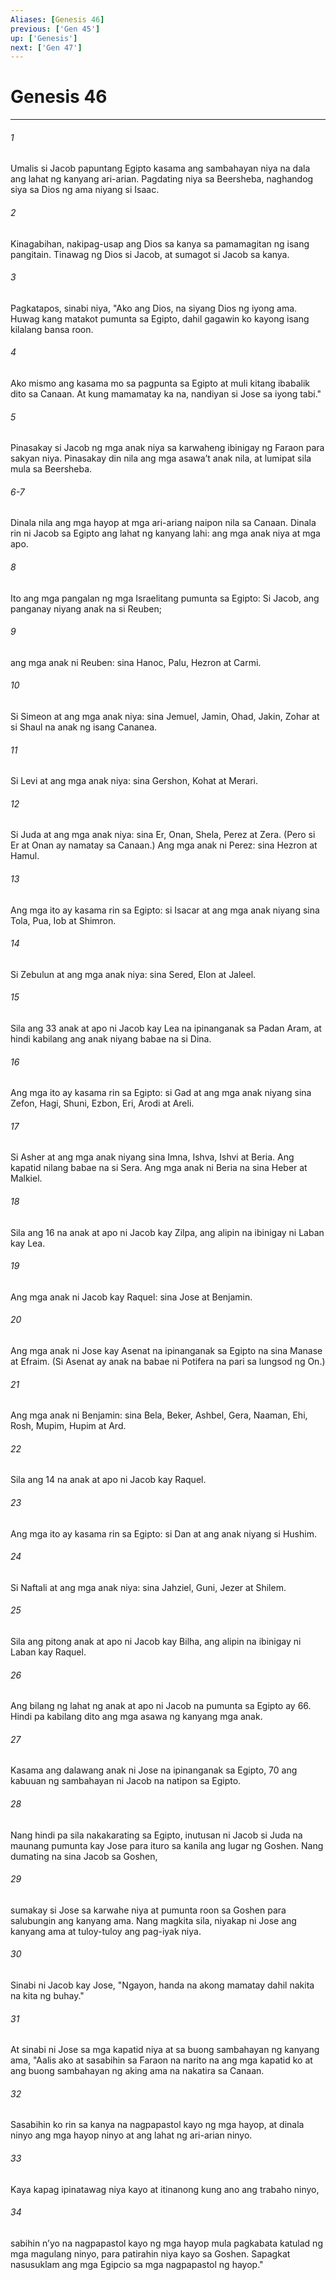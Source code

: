 ```yaml
---
Aliases: [Genesis 46]
previous: ['Gen 45']
up: ['Genesis']
next: ['Gen 47']
---
```

# Genesis 46

***

###### 1
Umalis si Jacob papuntang Egipto kasama ang sambahayan niya na dala ang lahat ng kanyang ari-arian. Pagdating niya sa Beersheba, naghandog siya sa Dios ng ama niyang si Isaac. 

###### 2
Kinagabihan, nakipag-usap ang Dios sa kanya sa pamamagitan ng isang pangitain. Tinawag ng Dios si Jacob, at sumagot si Jacob sa kanya. 

###### 3
Pagkatapos, sinabi niya, "Ako ang Dios, na siyang Dios ng iyong ama. Huwag kang matakot pumunta sa Egipto, dahil gagawin ko kayong isang kilalang bansa roon. 

###### 4
Ako mismo ang kasama mo sa pagpunta sa Egipto at muli kitang ibabalik dito sa Canaan. At kung mamamatay ka na, nandiyan si Jose sa iyong tabi." 

###### 5
Pinasakay si Jacob ng mga anak niya sa karwaheng ibinigay ng Faraon para sakyan niya. Pinasakay din nila ang mga asawaʼt anak nila, at lumipat sila mula sa Beersheba.

###### 6-7
Dinala nila ang mga hayop at mga ari-ariang naipon nila sa Canaan. Dinala rin ni Jacob sa Egipto ang lahat ng kanyang lahi: ang mga anak niya at mga apo. 

###### 8
Ito ang mga pangalan ng mga Israelitang pumunta sa Egipto: Si Jacob, ang panganay niyang anak na si Reuben; 

###### 9
ang mga anak ni Reuben: sina Hanoc, Palu, Hezron at Carmi. 

###### 10
Si Simeon at ang mga anak niya: sina Jemuel, Jamin, Ohad, Jakin, Zohar at si Shaul na anak ng isang Cananea. 

###### 11
Si Levi at ang mga anak niya: sina Gershon, Kohat at Merari. 

###### 12
Si Juda at ang mga anak niya: sina Er, Onan, Shela, Perez at Zera. (Pero si Er at Onan ay namatay sa Canaan.) Ang mga anak ni Perez: sina Hezron at Hamul. 

###### 13
Ang mga ito ay kasama rin sa Egipto: si Isacar at ang mga anak niyang sina Tola, Pua, Iob at Shimron. 

###### 14
Si Zebulun at ang mga anak niya: sina Sered, Elon at Jaleel. 

###### 15
Sila ang 33 anak at apo ni Jacob kay Lea na ipinanganak sa Padan Aram, at hindi kabilang ang anak niyang babae na si Dina. 

###### 16
Ang mga ito ay kasama rin sa Egipto: si Gad at ang mga anak niyang sina Zefon, Hagi, Shuni, Ezbon, Eri, Arodi at Areli. 

###### 17
Si Asher at ang mga anak niyang sina Imna, Ishva, Ishvi at Beria. Ang kapatid nilang babae na si Sera. Ang mga anak ni Beria na sina Heber at Malkiel. 

###### 18
Sila ang 16 na anak at apo ni Jacob kay Zilpa, ang alipin na ibinigay ni Laban kay Lea. 

###### 19
Ang mga anak ni Jacob kay Raquel: sina Jose at Benjamin. 

###### 20
Ang mga anak ni Jose kay Asenat na ipinanganak sa Egipto na sina Manase at Efraim. (Si Asenat ay anak na babae ni Potifera na pari sa lungsod ng On.) 

###### 21
Ang mga anak ni Benjamin: sina Bela, Beker, Ashbel, Gera, Naaman, Ehi, Rosh, Mupim, Hupim at Ard. 

###### 22
Sila ang 14 na anak at apo ni Jacob kay Raquel. 

###### 23
Ang mga ito ay kasama rin sa Egipto: si Dan at ang anak niyang si Hushim. 

###### 24
Si Naftali at ang mga anak niya: sina Jahziel, Guni, Jezer at Shilem. 

###### 25
Sila ang pitong anak at apo ni Jacob kay Bilha, ang alipin na ibinigay ni Laban kay Raquel. 

###### 26
Ang bilang ng lahat ng anak at apo ni Jacob na pumunta sa Egipto ay 66. Hindi pa kabilang dito ang mga asawa ng kanyang mga anak. 

###### 27
Kasama ang dalawang anak ni Jose na ipinanganak sa Egipto, 70 ang kabuuan ng sambahayan ni Jacob na natipon sa Egipto. 

###### 28
Nang hindi pa sila nakakarating sa Egipto, inutusan ni Jacob si Juda na maunang pumunta kay Jose para ituro sa kanila ang lugar ng Goshen. Nang dumating na sina Jacob sa Goshen, 

###### 29
sumakay si Jose sa karwahe niya at pumunta roon sa Goshen para salubungin ang kanyang ama. Nang magkita sila, niyakap ni Jose ang kanyang ama at tuloy-tuloy ang pag-iyak niya. 

###### 30
Sinabi ni Jacob kay Jose, "Ngayon, handa na akong mamatay dahil nakita na kita ng buhay." 

###### 31
At sinabi ni Jose sa mga kapatid niya at sa buong sambahayan ng kanyang ama, "Aalis ako at sasabihin sa Faraon na narito na ang mga kapatid ko at ang buong sambahayan ng aking ama na nakatira sa Canaan. 

###### 32
Sasabihin ko rin sa kanya na nagpapastol kayo ng mga hayop, at dinala ninyo ang mga hayop ninyo at ang lahat ng ari-arian ninyo. 

###### 33
Kaya kapag ipinatawag niya kayo at itinanong kung ano ang trabaho ninyo, 

###### 34
sabihin nʼyo na nagpapastol kayo ng mga hayop mula pagkabata katulad ng mga magulang ninyo, para patirahin niya kayo sa Goshen. Sapagkat nasusuklam ang mga Egipcio sa mga nagpapastol ng hayop."
